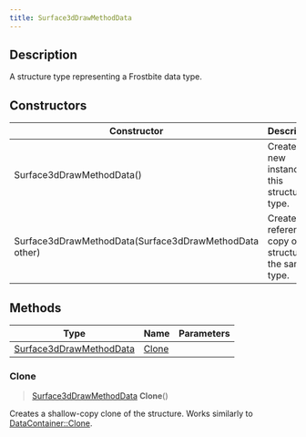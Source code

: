 ```yaml
---
title: Surface3dDrawMethodData
---
```

## Description

A structure type representing a Frostbite data type.

## Constructors

| Constructor                                            | Description                                              |
| ------------------------------------------------------ | -------------------------------------------------------- |
| Surface3dDrawMethodData()                              | Create a new instance of this structure type.            |
| Surface3dDrawMethodData(Surface3dDrawMethodData other) | Create a reference copy of a structure of the same type. |

## Methods

| Type                                               | Name            | Parameters |
| -------------------------------------------------- | --------------- | ---------- |
| [Surface3dDrawMethodData](/vext/ref/fb/surface3ddrawmethoddata/) | [Clone](#clone) |            |

### Clone

> [Surface3dDrawMethodData](/vext/ref/fb/surface3ddrawmethoddata/) **Clone**()

Creates a shallow-copy clone of the structure. Works similarly to [DataContainer::Clone](/vext/ref/shared/class/datacontainer#clone).
